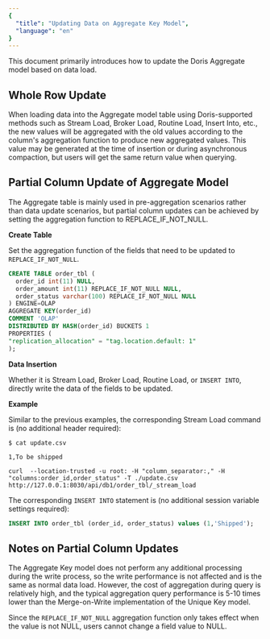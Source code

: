 ```yaml
---
{
  "title": "Updating Data on Aggregate Key Model",
  "language": "en"
}
---
```


<!-- 
Licensed to the Apache Software Foundation (ASF) under one
or more contributor license agreements.  See the NOTICE file
distributed with this work for additional information
regarding copyright ownership.  The ASF licenses this file
to you under the Apache License, Version 2.0 (the
"License"); you may not use this file except in compliance
with the License.  You may obtain a copy of the License at

  http://www.apache.org/licenses/LICENSE-2.0

Unless required by applicable law or agreed to in writing,
software distributed under the License is distributed on an
"AS IS" BASIS, WITHOUT WARRANTIES OR CONDITIONS OF ANY
KIND, either express or implied.  See the License for the
specific language governing permissions and limitations
under the License.
-->

This document primarily introduces how to update the Doris Aggregate model based on data load.

## Whole Row Update

When loading data into the Aggregate model table using Doris-supported methods such as Stream Load, Broker Load, Routine Load, Insert Into, etc., the new values will be aggregated with the old values according to the column's aggregation function to produce new aggregated values.  This value may be generated at the time of insertion or during asynchronous compaction, but users will get the same return value when querying.

## Partial Column Update of Aggregate Model

The Aggregate table is mainly used in pre-aggregation scenarios rather than data update scenarios, but partial column updates can be achieved by setting the aggregation function to REPLACE_IF_NOT_NULL.

**Create Table**

Set the aggregation function of the fields that need to be updated to `REPLACE_IF_NOT_NULL`.

```sql
CREATE TABLE order_tbl (
  order_id int(11) NULL,
  order_amount int(11) REPLACE_IF_NOT_NULL NULL,
  order_status varchar(100) REPLACE_IF_NOT_NULL NULL
) ENGINE=OLAP
AGGREGATE KEY(order_id)
COMMENT 'OLAP'
DISTRIBUTED BY HASH(order_id) BUCKETS 1
PROPERTIES (
"replication_allocation" = "tag.location.default: 1"
);
```

**Data Insertion**

Whether it is Stream Load, Broker Load, Routine Load, or `INSERT INTO`, directly write the data of the fields to be updated.

**Example**

Similar to the previous examples, the corresponding Stream Load command is (no additional header required):

```shell
$ cat update.csv

1,To be shipped

curl  --location-trusted -u root: -H "column_separator:," -H "columns:order_id,order_status" -T ./update.csv http://127.0.0.1:8030/api/db1/order_tbl/_stream_load
```

The corresponding `INSERT INTO` statement is (no additional session variable settings required):

```sql
INSERT INTO order_tbl (order_id, order_status) values (1,'Shipped');
```

## Notes on Partial Column Updates

The Aggregate Key model does not perform any additional processing during the write process, so the write performance is not affected and is the same as normal data load. However, the cost of aggregation during query is relatively high, and the typical aggregation query performance is 5-10 times lower than the Merge-on-Write implementation of the Unique Key model.

Since the `REPLACE_IF_NOT_NULL` aggregation function only takes effect when the value is not NULL, users cannot change a field value to NULL.
